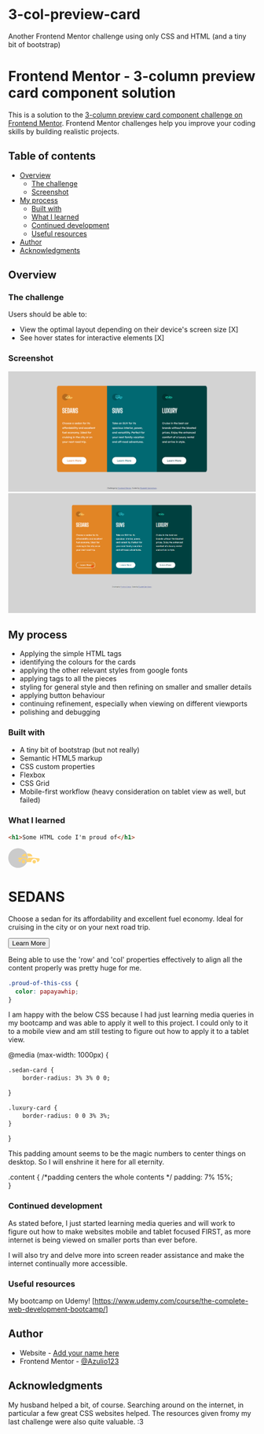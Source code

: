 # 3-col-preview-card
Another Frontend Mentor challenge using only CSS and HTML (and a tiny bit of bootstrap)
# Frontend Mentor - 3-column preview card component solution

This is a solution to the [3-column preview card component challenge on Frontend Mentor](https://www.frontendmentor.io/challenges/3column-preview-card-component-pH92eAR2-). Frontend Mentor challenges help you improve your coding skills by building realistic projects. 

## Table of contents

- [Overview](#overview)
  - [The challenge](#the-challenge)
  - [Screenshot](#screenshot)
- [My process](#my-process)
  - [Built with](#built-with)
  - [What I learned](#what-i-learned)
  - [Continued development](#continued-development)
  - [Useful resources](#useful-resources)
- [Author](#author)
- [Acknowledgments](#acknowledgments)


## Overview

### The challenge

Users should be able to:

- View the optimal layout depending on their device's screen size [X]
- See hover states for interactive elements [X]

### Screenshot

![](./desktopview.jpg)
![](./desktopview_activestate.jpg)


## My process

- Applying the simple HTML tags
- identifying the colours for the cards
- applying the other relevant styles from google fonts
- applying tags to all the pieces
- styling for general style and then refining on smaller and smaller details
- applying button behaviour
- continuing refinement, especially when viewing on different viewports
- polishing and debugging


### Built with

- A tiny bit of bootstrap (but not really)
- Semantic HTML5 markup
- CSS custom properties
- Flexbox
- CSS Grid
- Mobile-first workflow (heavy consideration on tablet view as well, but failed)


### What I learned

```html
<h1>Some HTML code I'm proud of</h1>
```
<div class="row content">  
  <div class="col-lg-4 col-md-6 sedan-card">
    <svg width="64" height="40" xmlns="http://www.w3.org/2000/svg"><g fill="none" fill-rule="evenodd"><circle fill="#000" opacity=".201" cx="20" cy="20" r="20"/><path d="M52.936 24.11c1.942 0 3.517 1.542 3.517 3.445 0 1.903-1.575 3.445-3.517 3.445s-3.516-1.542-3.516-3.445c0-1.903 1.574-3.445 3.516-3.445zm-21.957 0c1.942 0 3.517 1.542 3.517 3.445 0 1.903-1.575 3.445-3.517 3.445s-3.516-1.542-3.516-3.445c0-1.903 1.574-3.445 3.516-3.445zm6.948-4.848v1.429c0 .716.61 1.293 1.348 1.259a1.295 1.295 0 001.225-1.295v-1.393h8.256l13.483 1.313c.956.093 1.676.881 1.676 1.814 0 2.89-2.126 5.303-4.926 5.819.397-3.557-2.458-6.62-6.053-6.62-3.646 0-6.504 3.14-6.039 6.723h-9.879c.466-3.588-2.397-6.722-6.039-6.722-3.595 0-6.45 3.062-6.052 6.62-2.14-.398-3.916-1.912-4.61-3.931h1.142c.731 0 1.32-.598 1.285-1.322-.033-.678-.629-1.2-1.322-1.2H20v-.251c0-1.274 1.066-2.243 2.306-2.243h15.62zM42.59 11c2.645 0 4.99 1.556 5.972 3.963l.726 1.779H40.17L38.413 11h4.178zm-6.865 0l1.758 5.741H26.505l3.357-3.654A6.502 6.502 0 0134.644 11h1.082z" fill="#FFD473" fill-rule="nonzero"/></g></svg>
    <h1 class="sedan-h1">SEDANS</h1>
      <p>Choose a sedan for its affordability and excellent fuel economy. Ideal for cruising in the city 
      or on your next road trip.</p>
    <button class="btn sedan-btn">Learn More</button>
  </div>

  Being able to use the 'row' and 'col' properties effectively to align all the content properly was pretty huge for me.

```css
.proud-of-this-css {
  color: papayawhip;
}
```
I am happy with the below CSS because I had just learning media queries in my bootcamp and was able to apply it well to 
this project. I could only to it to a mobile view and am still testing to figure out how to apply it to a tablet view.

@media (max-width: 1000px) {

    .sedan-card {
        border-radius: 3% 3% 0 0;
}

    .luxury-card {
        border-radius: 0 0 3% 3%;
    }

}

This padding amount seems to be the magic numbers to center things on desktop. So I will enshrine it here for all eternity.

.content {
    /*padding centers the whole contents */
    padding: 7% 15%;   
}


### Continued development

As stated before, I just started learning media queries and will work to figure out how to make websites mobile and tablet focused FIRST,
as more internet is being viewed on smaller ports than ever before.

I will also try and delve more into screen reader assistance and make the internet continually more accessible.

### Useful resources

My bootcamp on Udemy! [https://www.udemy.com/course/the-complete-web-development-bootcamp/]


## Author

- Website - [Add your name here](https://www.your-site.com)
- Frontend Mentor - [@Azulio123](https://www.frontendmentor.io/profile/Azulio123)



## Acknowledgments

My husband helped a bit, of course. Searching around on the internet, in particular a few great CSS websites helped. The resources given fromy my last challenge were also quite valuable. :3
